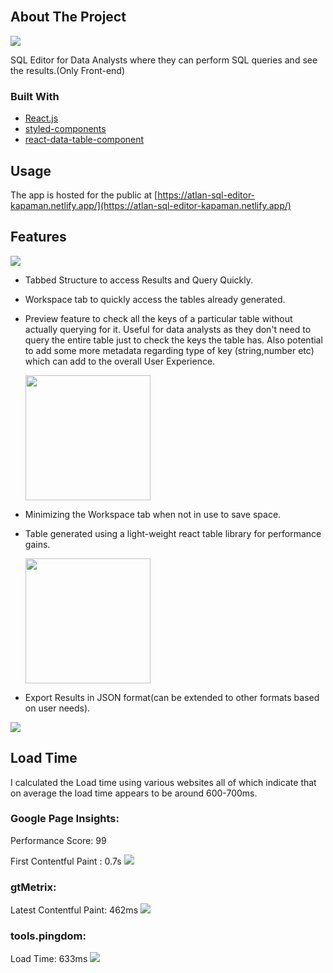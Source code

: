 
<div id="top"></div>

<!-- PROJECT LOGO -->
<br />


<!-- ABOUT THE PROJECT -->
## About The Project

<img src="https://i.postimg.cc/QxgtBXWx/normal.png"/>

SQL Editor for Data Analysts where they can perform SQL queries and see the results.(Only Front-end)




### Built With
* [React.js](https://reactjs.org/)
* [styled-components](https://styled-components.com/)
* [react-data-table-component](https://react-data-table-component.netlify.app/)


<!-- USAGE EXAMPLES -->
## Usage
The app is hosted for the public at [https://atlan-sql-editor-kapaman.netlify.app/](https://atlan-sql-editor-kapaman.netlify.app/)


<!-- ROADMAP -->
## Features
<img src="https://i.postimg.cc/QxgtBXWx/normal.png"/>

-  Tabbed Structure to access Results and Query Quickly.
-  Workspace tab to quickly access the tables already generated.
- Preview feature to check all the keys of a particular table without actually querying for it. Useful for data analysts as they don't need to query the entire table just to check the keys the table has. Also potential to add some more metadata regarding type of key (string,number etc) which can add to the overall User Experience.

	<img src="https://i.postimg.cc/0QJDMbSH/preview.png" width="200"/>
- Minimizing the Workspace tab when not in use to save space.
- Table generated using a light-weight react table library for performance gains.

	<img src="https://i.postimg.cc/SKpZNf8v/react-table-size.png" height="200" />

- Export Results in JSON format(can be extended to other formats based on user needs).
<img src="https://i.postimg.cc/jdY2dW2F/export.png"/>

<!-- ACKNOWLEDGMENTS -->
## Load Time
I calculated the Load time using various websites all of which indicate that on average the load time appears to be around 600-700ms.

### Google Page Insights:
Performance Score: 99 

First Contentful Paint : 0.7s
<img src="https://i.postimg.cc/0Qkc75VG/insights.png"/>

### gtMetrix: 
Latest Contentful Paint: 462ms
<img src="https://i.postimg.cc/nhmRJPsm/gtmetrix.png"/>

### tools.pingdom: 
Load Time: 633ms
<img src="https://i.postimg.cc/hj2MsFYk/loadtime.png"/>
